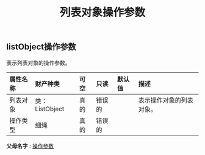 ﻿---
title: 列表对象操作参数
second_title: Aspose.Cells Cloud Documen
type: docs
url: /zh/specification/model/listobjectoperateparameter/
description: Aspose.Cells 云模型规范：ListObjectOperateParameter。轻松处理 Excel 和其他电子表格文档，具有打开、生成、编辑、拆分、合并、比较和转换等功能
kwords: Excel，Office，电子表格，云 REST API，ListObjectOperateParameter
weight: 50
---
## **listObject操作参数**

表示列表对象的操作参数。

|属性名称|财产种类|可空|只读|默认值|描述|
|:- |:- |:- |:- |:- |:- |
|列表对象|类：ListObject|真的|错误的||表示操作对象的列表对象。|
|操作类型|细绳|真的|错误的|||

**父母名字** : [操作参数](/specification/model/operateparameter)

